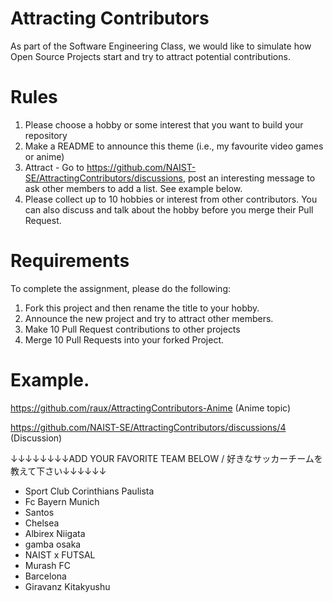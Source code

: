 # Attracting Contributors
As part of the Software Engineering Class, we would like to simulate how Open Source Projects start and try to attract potential contributions.

# Rules

1. Please choose a hobby or some interest that you want to build your repository
2. Make a README to announce this theme (i.e., my favourite video games or anime)
3. Attract - Go to https://github.com/NAIST-SE/AttractingContributors/discussions, post an interesting message to ask other members to add a list. See example below.
4. Please collect up to 10 hobbies or interest from other contributors. You can also discuss and talk about the hobby before you merge their Pull Request.

# Requirements
To complete the assignment, please do the following:
1. Fork this project and then rename the title to your hobby. 
2. Announce the new project and try to attract other members.
3. Make 10 Pull Request contributions to other projects
4. Merge 10 Pull Requests into your forked Project.

# Example. 
https://github.com/raux/AttractingContributors-Anime (Anime topic)

https://github.com/NAIST-SE/AttractingContributors/discussions/4 (Discussion)

↓↓↓↓↓↓↓↓ADD YOUR FAVORITE TEAM BELOW / 好きなサッカーチームを教えて下さい↓↓↓↓↓↓ 
- Sport Club Corinthians Paulista
- Fc Bayern Munich
- Santos
- Chelsea
- Albirex Niigata
- gamba osaka
- NAIST x FUTSAL
- Murash FC
- Barcelona 
- Giravanz Kitakyushu
